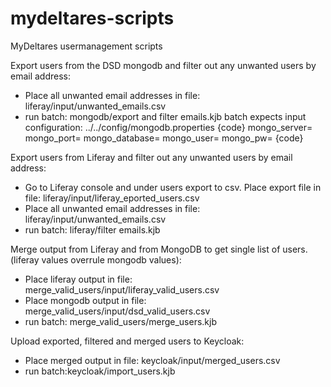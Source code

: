 # mydeltares-scripts
MyDeltares usermanagement scripts

Export users from the DSD mongodb and filter out any unwanted users by email address:
- Place all unwanted email addresses in file: liferay/input/unwanted_emails.csv
- run batch: mongodb/export and filter emails.kjb
  batch expects input configuration: ../../config/mongodb.properties
  {code}
mongo_server=
mongo_port=
mongo_database=
mongo_user=
mongo_pw=
{code}

Export users from Liferay and filter out any unwanted users by email address:
- Go to Liferay console and under users export to csv. Place export file in file: liferay/input/liferay_eported_users.csv
- Place all unwanted email addresses in file: liferay/input/unwanted_emails.csv
- run batch: liferay/filter emails.kjb

Merge output from Liferay and from MongoDB to get single list of users. (liferay values overrule mongodb values):
- Place liferay output in file: merge_valid_users/input/liferay_valid_users.csv
- Place mongodb output in file: merge_valid_users/input/dsd_valid_users.csv
- run batch: merge_valid_users/merge_users.kjb

Upload exported, filtered and merged users to Keycloak:
- Place merged output in file: keycloak/input/merged_users.csv
- run batch:keycloak/import_users.kjb
